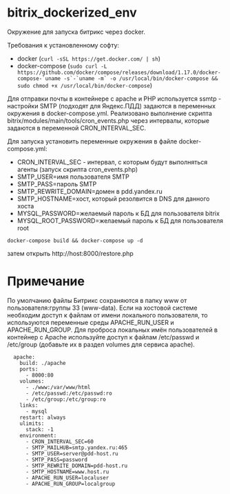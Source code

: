 # bitrix_dockerized_env
Окружение для запуска битрикс через docker. 

Требования к установленному софту:
 - docker (`curl -sSL https://get.docker.com/ | sh`)
 - docker-compose (```sudo curl -L https://github.com/docker/compose/releases/download/1.17.0/docker-compose-`uname -s`-`uname -m` -o /usr/local/bin/docker-compose && sudo chmod +x /usr/local/bin/docker-compose```)

Для отправки почты в контейнере с apache и PHP используется ssmtp - настройки SMTP (подходят для Яндекс.ПДД) 
задаются в переменных окружения в docker-compose.yml. Реализовано выполнение скрипта bitrix/modules/main/tools/cron_events.php 
через интервалы, которые задаются в переменной CRON_INTERVAL_SEC. 

Для запуска установить переменные окружения в файле docker-compose.yml:
 - CRON_INTERVAL_SEC - интервал, с которым будут выполняться агенты (запуск скрипта cron_events.php)
 - SMTP_USER=имя пользователя SMTP
 - SMTP_PASS=пароль SMTP
 - SMTP_REWRITE_DOMAIN=домен в pdd.yandex.ru
 - SMTP_HOSTNAME=хост, который резолвится в DNS для данного хоста
 - MYSQL_PASSWORD=желаемый пароль к БД для пользователя bitrix
 - MYSQL_ROOT_PASSWORD=желаемый пароль к БД для пользователя root

`docker-compose build && docker-compose up -d`

затем открыть http://host:8000/restore.php

# Примечание

По умолчанию файлы Битрикс сохраняются в папку www от пользователя:группы 33 (www-data). Если на хостовой системе необходим доступ 
к файлам от имени локального пользователя, то 
используются переменные среды APACHE_RUN_USER и APACHE_RUN_GROUP. Для проброса локальных имён пользователей в контейнер с Apache используйте доступ
к файлам /etc/passwd и /etc/group (добавьте их в раздел volumes для сервиса apache).

```
  apache:
    build: ./apache
    ports:
      - 8000:80
    volumes:
      - ./www:/var/www/html
      - /etc/passwd:/etc/passwd:ro
      - /etc/group:/etc/group:ro
    links:
      - mysql
    restart: always
    ulimits:
      stack: -1
    environment:
      - CRON_INTERVAL_SEC=60
      - SMTP_MAILHUB=smtp.yandex.ru:465
      - SMTP_USER=server@pdd-host.ru
      - SMTP_PASS=password
      - SMTP_REWRITE_DOMAIN=pdd-host.ru
      - SMTP_HOSTNAME=www.host.ru
      - APACHE_RUN_USER=localuser
      - APACHE_RUN_GROUP=localgroup
```
